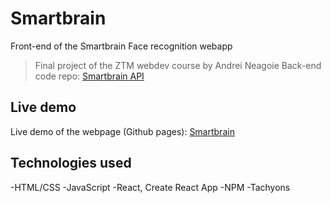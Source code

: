 # Smartbrain

Front-end of the Smartbrain Face recognition webapp

>Final project of the ZTM webdev course by Andrei Neagoie
>Back-end code repo: [Smartbrain API](https://github.com/karluust/smartbrain-api)

## Live demo
Live demo of the webpage (Github pages): [Smartbrain](karluust.github.io/smartbrain/)

## Technologies used
-HTML/CSS
-JavaScript
-React, Create React App
-NPM
-Tachyons
